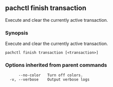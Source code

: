 ## pachctl finish transaction

Execute and clear the currently active transaction.

### Synopsis


Execute and clear the currently active transaction.

```
pachctl finish transaction [<transaction>]
```

### Options inherited from parent commands

```
      --no-color   Turn off colors.
  -v, --verbose    Output verbose logs
```


